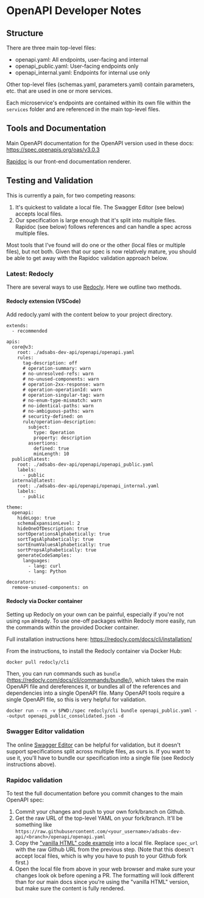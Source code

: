 # OpenAPI Developer Notes

## Structure
There are three main top-level files:
* openapi.yaml: All endpoints, user-facing and internal
* openapi_public.yaml: User-facing endpoints only
* openapi_internal.yaml: Endpoints for internal use only

Other top-level files (schemas.yaml, parameters.yaml) contain parameters, etc. that are used in one or more services.

Each microservice's endpoints are contained within its own file within the `services` folder and are referenced in the main top-level files.

## Tools and Documentation
Main OpenAPI documentation for the OpenAPI version used in these docs: https://spec.openapis.org/oas/v3.0.3

[Rapidoc](https://rapidocweb.com/) is our front-end documentation renderer.

## Testing and Validation
This is currently a pain, for two competing reasons:
1. It's quickest to validate a local file. The Swagger Editor (see below) accepts local files.
2. Our specification is large enough that it's split into multiple files. Rapidoc (see below) follows references and can handle a spec across multiple files.

Most tools that I've found will do one or the other (local files or multiple files), but not both. Given that our spec is now relatively mature, you should be able to get away with the Rapidoc validation approach below.

### Latest: Redocly

There are several ways to use [Redocly](https://redocly.com/docs/redocly-openapi/). Here we outline two methods.

#### Redocly extension (VSCode)

Add redocly.yaml with the content below to your project directory.

```
extends:
  - recommended

apis:
  core@v3:
    root: ./adsabs-dev-api/openapi/openapi.yaml
    rules:
      tag-description: off
      # operation-summary: warn
      # no-unresolved-refs: warn
      # no-unused-components: warn
      # operation-2xx-response: warn
      # operation-operationId: warn
      # operation-singular-tag: warn
      # no-enum-type-mismatch: warn
      # no-identical-paths: warn
      # no-ambiguous-paths: warn
      # security-defined: on 
      rule/operation-description:
        subject: 
          type: Operation
          property: description
        assertions:
          defined: true
          minLength: 10
  public@latest:
    root: ./adsabs-dev-api/openapi/openapi_public.yaml
    labels:
      - public
  internal@latest:
    root: ./adsabs-dev-api/openapi/openapi_internal.yaml
    labels:
      - public
    
theme:
  openapi:
    hideLogo: true
    schemaExpansionLevel: 2
    hideOneOfDescription: true
    sortOperationsAlphabetically: true
    sortTagsAlphabetically: true
    sortEnumValuesAlphabetically: true
    sortPropsAlphabetically: true
    generateCodeSamples:
      languages:
        - lang: curl
        - lang: Python

decorators:
  remove-unused-components: on

```

#### Redocly via Docker container

Setting up Redocly on your own can be painful, especially if you're not using `npm` already. To use one-off packages within Redocly more easily, run the commands within the provided Docker container.

Full installation instructions here: https://redocly.com/docs/cli/installation/

From the instructions, to install the Redocly container via Docker Hub:

```
docker pull redocly/cli
```

Then, you can run commands such as `bundle` (https://redocly.com/docs/cli/commands/bundle/), which takes the main OpenAPI file and dereferences it, or bundles all of the references and dependencies into a single OpenAPI file. Many OpenAPI tools require a single OpenAPI file, so this is very helpful for validation.

```
docker run --rm -v $PWD:/spec redocly/cli bundle openapi_public.yaml --output openapi_public_consolidated.json -d
```

### Swagger Editor validation
The online [Swagger Editor](https://editor.swagger.io/) can be helpful for validation, but it doesn't support specifications split across multiple files, as ours is. If you want to use it, you'll have to bundle our specification into a single file (see Redocly instructions above).

### Rapidoc validation
To test the full documentation before you commit changes to the main OpenAPI spec:
1. Commit your changes and push to your own fork/branch on Github.
2. Get the raw URL of the top-level YAML on your fork/branch. It'll be something like `https://raw.githubusercontent.com/<your_username>/adsabs-dev-api/<branch>/openapi/openapi.yaml`
3. Copy the ["vanilla HTML" code example](https://rapidocweb.com/quickstart.html) into a local file. Replace `spec_url` with the raw Github URL from the previous step. (Note that this doesn't accept local files, which is why you have to push to your Github fork first.)
4. Open the local file from above in your web browser and make sure your changes look ok before opening a PR. The formatting will look different than for our main docs since you're using the "vanilla HTML" version, but make sure the content is fully rendered.
